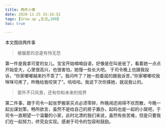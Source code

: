 ```yaml
---
title: 两件小事
date: 2020-11-25 15:16:52
tags: [Grow up ,生活,100]
toc: true

---
```

本文围绕两件事
> 被偏爱的总是有恃无恐

第一件是我拿可爱的女儿。宝宝开始喃喃自语，好像是在叫爸爸了，看着她一点点开始变大，心里很高兴，也很害怕，她慢一些长大吧。 于司令晚上也跟我投诉，“你家嘟嘟越来约不乖了”。我问咋了？她一脸委屈的跟我诉苦，”你家嘟嘟咬我咪咪可疼了，昨晚给我咬哭了“。哈哈哈。我说下次你揍她，就说我让的。
> 窗外不只风景，还有你和未来的视界

第二件事，跟于司令一起张罗搬家买点必须零碎，昨晚闹还闹得不欢而散，今晚一起出谋划策，畅所欲言，虽然不是给自己的房子置办，起码也是一起的小窝吧，于司令一直期望一个温馨的小家，此时北漂的我们来说，虽然有些苦难，但是只要我们在一起努力，终究会实现。感谢于司令的包容和鼓励。
